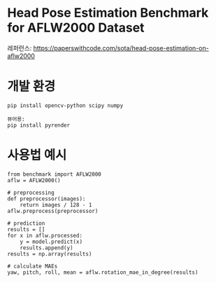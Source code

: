 # Head Pose Estimation Benchmark for AFLW2000 Dataset

레퍼런스: https://paperswithcode.com/sota/head-pose-estimation-on-aflw2000

# 개발 환경
```
pip install opencv-python scipy numpy

뷰어용:
pip install pyrender
```

# 사용법 예시
```
from benchmark import AFLW2000
aflw = AFLW2000()

# preprocessing
def preprocessor(images):
    return images / 128 - 1
aflw.preprocess(preprocessor)

# prediction
results = []
for x in aflw.processed:
    y = model.predict(x)
    results.append(y)
results = np.array(results)

# calculate MAEs
yaw, pitch, roll, mean = aflw.rotation_mae_in_degree(results)
```
